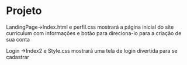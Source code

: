 # Projeto 
LandingPage->Index.html e perfil.css mostrará a página inicial do site curriculum com informações e botão para direciona-lo para a criação de sua conta

Login ->Index2 e Style.css  mostrará uma tela de login divertida para se cadastrar
